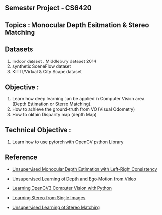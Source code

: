 ## Semester Project - CS6420

## Topics : Monocular Depth Esitmation & Stereo Matching
## Datasets 

1. Indoor dataset : Middlebury dataset 2014
2. synthetic SceneFlow dataset
3. KITTI/Virtual & City Scape dataset

## Objective : 
1. Learn how deep learning can be applied in Computer Vision area. (Depth Estimation or Stereo Matching). 
2. How to achieve the ground-truth from VO (Visual Odometry)
3. How to obtain Disparity map (depth Map)


## Technical Objective : 
1. Learn how to use pytorch with OpenCV python Library

## Reference 

* [Unsupervised Monocular Depth Estimation with Left-Right Consistency](https://arxiv.org/pdf/1609.03677.pdf)

- [Unsupervised Learning of Depth and Ego-Motion from Video](https://people.eecs.berkeley.edu/~tinghuiz/projects/SfMLearner/cvpr17_sfm_final.pdf )

* [Learning OpenCV3 Computer Vision with Python](https://learning.oreilly.com/library/view/learning-opencv-3/9781785283840/ch04.html)

* [Learning Stereo from Single Images](https://arxiv.org/pdf/2008.01484v2.pdf)

* [Unsupervised Learning of Stereo Matching](https://openaccess.thecvf.com/content_ICCV_2017/papers/Zhou_Unsupervised_Learning_of_ICCV_2017_paper.pdf)

